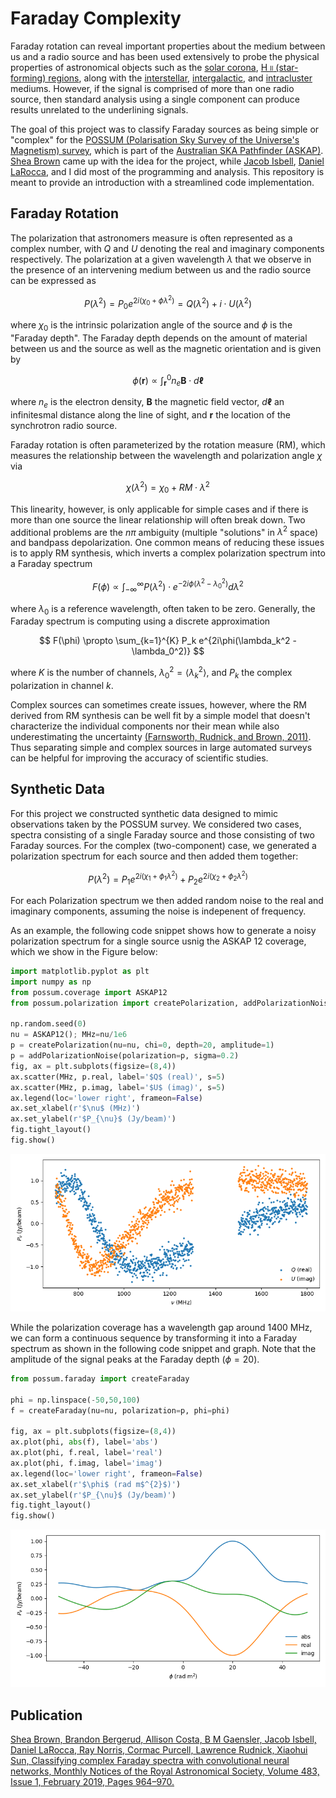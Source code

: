 # Faraday Complexity
Faraday rotation can reveal important properties about the medium between us and a radio source and has been used extensively to probe the physical properties of astronomical objects such as the [solar corona](https://astronomy.swin.edu.au/cosmos/C/Corona), [H <span style="font-variant:small-caps">ii</span> (star-forming) regions](https://astronomy.swin.edu.au/cosmos/h/HII+Region), along with the [interstellar](https://astronomy.swin.edu.au/cosmos/I/Interstellar+Gas+Cloud), [intergalactic](https://astronomy.swin.edu.au/cosmos/I/Intergalactic+Medium), and [intracluster](https://astronomy.swin.edu.au/cosmos/I/Intra-cluster+Medium) mediums. However, if the signal is comprised of more than one radio source, then standard analysis using a single component can produce results unrelated to the underlining signals.

The goal of this project was to classify Faraday sources as being simple or "complex" for the [POSSUM (Polarisation Sky Survey of the Universe's Magnetism) survey](https://possum-survey.org/), which is part of the [Australian SKA Pathfinder (ASKAP)](https://www.atnf.csiro.au/projects/askap/index.html). [Shea Brown](https://github.com/sheabrown) came up with the idea for the project, while [Jacob Isbell](https://github.com/jwisbell), [Daniel LaRocca](https://github.com/DanielLaRocca), and I did most of the programming and analysis. This repository is meant to provide an introduction with a streamlined code implementation.

## Faraday Rotation
The polarization that astronomers measure is often represented as a complex number, with $Q$ and $U$ denoting the real and imaginary components respectively. The polarization at a given wavelength $\lambda$ that we observe in the presence of an intervening medium between us and the radio source can be expressed as

$$
P(\lambda^2) = P_0 e^{2i(\chi_0 + \phi \lambda^2)} = Q(\lambda^2) + i\cdot U(\lambda^2)
$$

where $\chi_0$ is the intrinsic polarization angle of the source and $\phi$ is the "Faraday depth". The Faraday depth depends on the amount of material between us and the source as well as the magnetic orientation and is given by

$$
\phi(\boldsymbol{r}) \propto \int_{\boldsymbol{r}}^{0} n_e \boldsymbol{B} \cdot d\boldsymbol{\ell}
$$

where $n_e$ is the electron density, $\boldsymbol{B}$ the magnetic field vector, $d\boldsymbol{\ell}$ an infinitesmal distance along the line of sight, and  $\boldsymbol{r}$ the location of the synchrotron radio source.


Faraday rotation is often parameterized by the rotation measure (RM), which measures the relationship between the wavelength and polarization angle $\chi$ via

$$
\chi(\lambda^2) = \chi_0 + RM \cdot \lambda^2
$$

This linearity, however, is only applicable for simple cases and if there is more than one source the linear relationship will often break down. Two additional problems are the $n\pi$ ambiguity (multiple "solutions" in $\lambda^2$ space) and bandpass depolarization. One common means of reducing these issues is to apply RM synthesis, which inverts a complex polarization spectrum into a Faraday spectrum

$$
F(\phi) \propto \int_{-\infty}^{\infty} P(\lambda^2) \cdot e^{-2i\phi(\lambda^2 - \lambda_0^2)}  d\lambda^2
$$

where $\lambda_0$ is a reference wavelength, often taken to be zero. Generally, the Faraday spectrum is computing using a discrete approximation

$$
F(\phi) \propto \sum_{k=1}^{K} P_k e^{2i\phi(\lambda_k^2 - \lambda_0^2)}
$$

where $K$ is the number of channels, $\lambda_0^2 = \langle \lambda_k^2 \rangle$, and $P_k$ the complex polarization in channel $k$.

Complex sources can sometimes create issues, however, where the RM derived from RM synthesis can be well fit by a simple model that doesn't characterize the individual components nor their mean while also underestimating the uncertainty [(Farnsworth, Rudnick, and Brown, 2011)](https://ui.adsabs.harvard.edu/abs/2011AJ....141..191F/abstract). Thus separating simple and complex sources in large automated surveys can be helpful for improving the accuracy of scientific studies.


## Synthetic Data

For this project we constructed synthetic data designed to mimic observations taken by the POSSUM survey. We considered two cases, spectra consisting of a single Faraday source and those consisting of two Faraday sources. For the complex (two-component) case, we generated a polarization spectrum for each source and then added them together:

$$
P(\lambda^2) = P_1 e^{2i(\chi_1 + \phi_1 \lambda^2)} + P_2 e^{2i(\chi_2 + \phi_2 \lambda^2)}
$$

For each Polarization spectrum we then added random noise to the real and imaginary components, assuming the noise is indepenent of frequency.

As an example, the following code snippet shows how to generate a noisy polarization spectrum for a single source usnig the ASKAP 12 coverage, which we show in the Figure below:

```python
import matplotlib.pyplot as plt
import numpy as np
from possum.coverage import ASKAP12
from possum.polarization import createPolarization, addPolarizationNoise

np.random.seed(0)
nu = ASKAP12(); MHz=nu/1e6
p = createPolarization(nu=nu, chi=0, depth=20, amplitude=1)
p = addPolarizationNoise(polarization=p, sigma=0.2)
fig, ax = plt.subplots(figsize=(8,4))
ax.scatter(MHz, p.real, label='$Q$ (real)', s=5)
ax.scatter(MHz, p.imag, label='$U$ (imag)', s=5)
ax.legend(loc='lower right', frameon=False)
ax.set_xlabel(r'$\nu$ (MHz)')
ax.set_ylabel(r'$P_{\nu}$ (Jy/beam)')
fig.tight_layout()
fig.show()
```

![Polarization Spectrum](figures/polarization_spectrum.png)

While the polarization coverage has a wavelength gap around 1400 MHz, we can form a continuous sequence by transforming it into a Faraday spectrum as shown in the following code snippet and graph. Note that the amplitude of the signal peaks at the Faraday depth $(\phi=20)$.

```python
from possum.faraday import createFaraday

phi = np.linspace(-50,50,100)
f = createFaraday(nu=nu, polarization=p, phi=phi)

fig, ax = plt.subplots(figsize=(8,4))
ax.plot(phi, abs(f), label='abs')
ax.plot(phi, f.real, label='real')
ax.plot(phi, f.imag, label='imag')
ax.legend(loc='lower right', frameon=False)
ax.set_xlabel(r'$\phi$ (rad m$^{2}$)')
ax.set_ylabel(r'$P_{\nu}$ (Jy/beam)')
fig.tight_layout()
fig.show()
```
![Faraday Spectrum](figures/faraday_spectrum.png)

## Publication
[Shea Brown, Brandon Bergerud, Allison Costa, B M Gaensler, Jacob Isbell, Daniel LaRocca, Ray Norris, Cormac Purcell, Lawrence Rudnick, Xiaohui Sun, Classifying complex Faraday spectra with convolutional neural networks, Monthly Notices of the Royal Astronomical Society, Volume 483, Issue 1, February 2019, Pages 964–970.](https://ui.adsabs.harvard.edu/abs/2019MNRAS.483..964B)